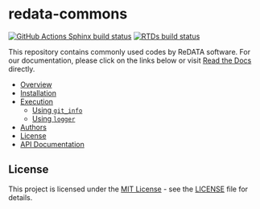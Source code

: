 # redata-commons

[![GitHub Actions Sphinx build status](https://img.shields.io/github/workflow/status/UAL-ODIS/redata-commons/Sphinx%20Docs%20Check?label=sphinx&color=blue)](https://github.com/UAL-ODIS/redata-commons/actions?query=workflow%3A%22Sphinx+Docs+Check%22)
[![RTDs build status](https://readthedocs.org/projects/redata-commons/badge/?version=latest&style=flat)](https://redata-commons.readthedocs.io/en/latest/)

This repository contains commonly used codes by ReDATA software. For our documentation, please click on the links below or visit [Read the Docs](https://redata-commons.readthedocs.io/en/latest/) directly.

- [Overview](https://redata-commons.readthedocs.io/en/latest/#overview)
- [Installation](https://redata-commons.readthedocs.io/en/latest/installation.html#installation)
- [Execution](https://redata-commons.readthedocs.io/en/latest/execution.html#execution)
    - [Using `git_info`](https://redata-commons.readthedocs.io/en/latest/execution.html#using-git-info)
    - [Using `logger`](https://redata-commons.readthedocs.io/en/latest/execution.html#using-logger)
- [Authors](https://redata-commons.readthedocs.io/en/latest/authors.html)
- [License](#license)
- [API Documentation](https://redata-commons.readthedocs.io/en/latest/modules.html)


## License

This project is licensed under the [MIT License](https://opensource.org/licenses/MIT) - see the [LICENSE](LICENSE) file for details.
